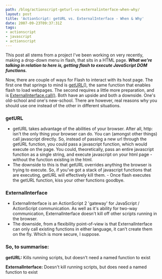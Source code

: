 ```yaml
---
path: /blog/actionscript-geturl-vs-externalinterface-when-why/
layout: post
title: 'ActionScript: getURL vs. ExternalInterface - When & Why'
date: 2007-09-23T09:37:31Z
tags:
- actionscript
- javascript
- actionscript
---
```


This post all stems from a project I've been working on very recently, making a drop-down menu in flash, that sits in a HTML page.  <em><strong>What we're talking in relation to here is, getting flash to execute JavaScript DOM functions.</strong></em>

Now, there are couple of ways for Flash to interact with its host page.  The first one that springs to mind is <a href="http://livedocs.adobe.com/flash/8/main/wwhelp/wwhimpl/common/html/wwhelp.htm?context=LiveDocs_Parts&amp;file=00001730.html" title="Open link in a new window" target="_blank">getURL()</a>, the same function that enables flash to load webpages.  The second requires a little more preparation, and is <a href="http://livedocs.adobe.com/flash/8/main/wwhelp/wwhimpl/common/html/wwhelp.htm?context=LiveDocs_Parts&amp;file=00002200.html" title="Open link in a new window" target="_blank">ExternalInterface.call()</a>.  Both have an upside and both a downside.  One's old-school and one's new-school.  There are however, real reasons why you should use one instead of the other in different situations.
<h3>getURL</h3>
<ul>
	<li>getURL takes advantage of the abilities of your browser.  After all, http: isn't the only thing your browser can do.  You can (amongst other things) call javascript directly.  So, instead of passing a new url through the getURL function, you could pass a javascript function, which would execute on the page.  You could, theoretically, pass an entire javascript function as a single string, and execute javascript on your html page - without the function existing in the html.</li>
	<li>The downside to this is that getURL overrides anything the browser is trying to execute.  So, if you've got a stack of javascript functions that are executing, getURL will effectively kill them. - Once flash executes the getURL function, kiss your other functions goodbye.</li>
</ul>
<h3>ExternalInterface</h3>
<ul>
	<li>ExternalInterface is an ActionScript 2 'gateway' for JavaScript / ActionScript communication.  As well as it's ability for two-way communication, ExternalInterface doesn't kill off other scripts running in the browser.</li>
	<li>The downside, from a flexibility point-of-view is that ExternalInterface can only call existing functions in either language, it can't create them on the fly.  Which is more secure, I suppose.</li>
</ul>
<h3>So, to summarise:</h3>
<strong>getURL:</strong> Kills running scripts, but doesn't need a named function to exist

<strong>ExternalInterface:</strong> Doesn't kill running scripts, but does need a named function to exist